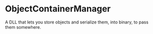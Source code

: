 # ObjectContainerManager

A DLL that lets you store objects and serialize them, into binary, to pass them somewhere.